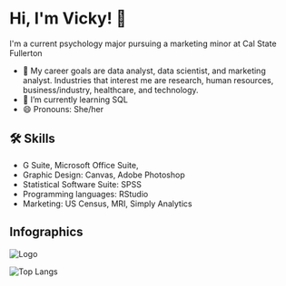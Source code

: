 # Hi, I'm Vicky! 👋
I'm a current psychology major pursuing a marketing minor at Cal State Fullerton

- 👀 My career goals are data analyst, data scientist, and marketing analyst. Industries that interest me are research, human resources, business/industry, healthcare, and technology.
- 🌱 I’m currently learning SQL
- 😄 Pronouns: She/her

## 🛠 Skills
- G Suite, Microsoft Office Suite, 
- Graphic Design: Canvas, Adobe Photoshop
- Statistical Software Suite: SPSS
- Programming languages: RStudio
- Marketing: US Census, MRI, Simply Analytics

## Infographics
![Logo](https://github-readme-stats.vercel.app/api?username=VickyHoang902)

![Top Langs](https://github-readme-stats.vercel.app/api/top-langs/?username=VickyHoang902&layout=compact)
<!---
vickyhoang902/vickyhoang902 is a ✨ special ✨ repository because its `README.md` (this file) appears on your GitHub profile.
You can click the Preview link to take a look at your changes.
--->
